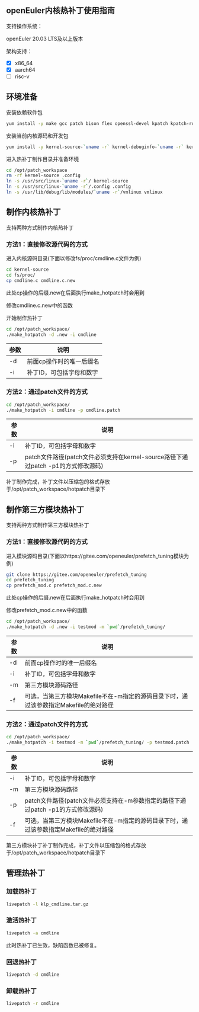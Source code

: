 openEuler内核热补丁使用指南
----------

支持操作系统：

openEuler 20.03 LTS及以上版本

架构支持：

- [x] x86_64
- [x] aarch64
- [ ] risc-v

## 环境准备

安装依赖软件包

```bash
yum install -y make gcc patch bison flex openssl-devel kpatch kpatch-runtime
```

安装当前内核源码和开发包

```bash
yum install -y kernel-source-`uname -r` kernel-debuginfo-`uname -r` kernel-devel-`uname -r`
```

进入热补丁制作目录并准备环境

```bash
cd /opt/patch_workspace
rm -rf kernel-source .config
ln -s /usr/src/linux-`uname -r`/ kernel-source
ln -s /usr/src/linux-`uname -r`/.config .config
ln -s /usr/lib/debug/lib/modules/`uname -r`/vmlinux vmlinux
```

## 制作内核热补丁

支持两种方式制作内核热补丁

### 方法1：直接修改源代码的方式

进入内核源码目录(下面以修改fs/proc/cmdline.c文件为例)

```bash
cd kernel-source
cd fs/proc/
cp cmdline.c cmdline.c.new
```
此处cp操作的后缀.new在后面执行make_hotpatch时会用到

修改cmdline.c.new中的函数

开始制作热补丁

```bash
cd /opt/patch_workspace/
./make_hotpatch -d .new -i cmdline
```

参数  | 说明|
--------- | --------|
-d        |前面cp操作时的唯一后缀名|
-i        |补丁ID，可包括字母和数字|

### 方法2：通过patch文件的方式

```bash
cd /opt/patch_workspace/
./make_hotpatch -i cmdline -p cmdline.patch
```

参数  | 说明|
--------- | --------|
-i        |补丁ID，可包括字母和数字|
-p        |patch文件路径(patch文件必须支持在kernel-source路径下通过patch -p1的方式修改源码)|

补丁制作完成，补丁文件以压缩包的格式存放于/opt/patch_workspace/hotpatch目录下


## 制作第三方模块热补丁


支持两种方式制作第三方模块热补丁

### 方法1：直接修改源代码的方式

进入模块源码目录(下面以https://gitee.com/openeuler/prefetch_tuning模块为例)

```bash
git clone https://gitee.com/openeuler/prefetch_tuning
cd prefetch_tuning
cp prefetch_mod.c prefetch_mod.c.new
```

此处cp操作的后缀.new在后面执行make_hotpatch时会用到

修改prefetch_mod.c.new中的函数

```bash
cd /opt/patch_workspace/
./make_hotpatch -d .new -i testmod -m `pwd`/prefetch_tuning/
```

参数  | 说明|
--------- | --------|
-d        |前面cp操作时的唯一后缀名|
-i        |补丁ID，可包括字母和数字|
-m        |第三方模块源码路径|
-f        |可选，当第三方模块Makefile不在-m指定的源码目录下时，通过该参数指定Makefile的绝对路径|

### 方法2：通过patch文件的方式

```bash
cd /opt/patch_workspace/
./make_hotpatch -i testmod -m `pwd`/prefetch_tuning/ -p testmod.patch
```

参数  | 说明|
--------- | --------|
-i        |补丁ID，可包括字母和数字|
-m        |第三方模块源码路径|
-p        |patch文件路径(patch文件必须支持在-m参数指定的路径下通过patch -p1的方式修改源码)|
-f        |可选，当第三方模块Makefile不在-m指定的源码目录下时，通过该参数指定Makefile的绝对路径|

第三方模块补丁补丁制作完成，补丁文件以压缩包的格式存放于/opt/patch_workspace/hotpatch目录下

## 管理热补丁

### 加载热补丁

```bash
livepatch -l klp_cmdline.tar.gz
```

### 激活热补丁

```bash
livepatch -a cmdline
```

此时热补丁已生效，缺陷函数已被修复。

### 回退热补丁

```bash
livepatch -d cmdline
```

### 卸载热补丁

```bash
livepatch -r cmdline
```

